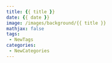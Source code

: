 ```yaml
---
title: {{ title }}
date: {{ date }}
image: /images/background/{{ title }}
mathjax: false
tags: 
 - NewTags
categories:
 - NewCategories
---
```

